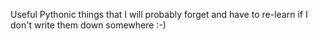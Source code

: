 Useful Pythonic things that I will probably forget and have to re-learn if I don't write them down somewhere :-)
